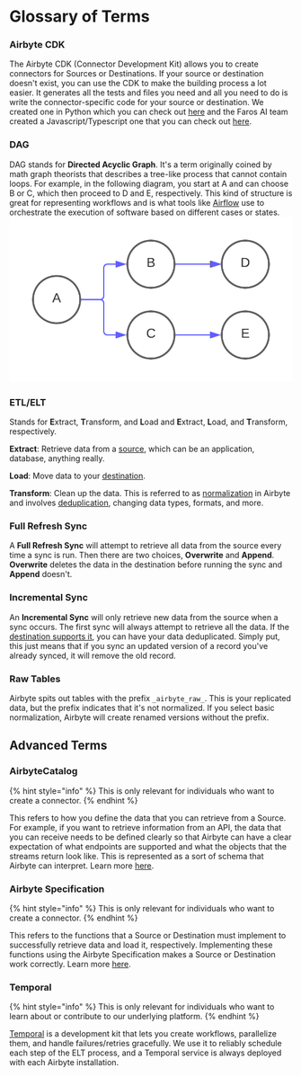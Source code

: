 # Glossary of Terms

### Airbyte CDK

The Airbyte CDK \(Connector Development Kit\) allows you to create connectors for Sources or Destinations. If your source or destination doesn't exist, you can use the CDK to make the building process a lot easier. It generates all the tests and files you need and all you need to do is write the connector-specific code for your source or destination. We created one in Python which you can check out [here](../connector-development/cdk-python/) and the Faros AI team created a Javascript/Typescript one that you can check out [here](../connector-development/cdk-faros-js.md).

### DAG

DAG stands for **Directed Acyclic Graph**. It's a term originally coined by math graph theorists that describes a tree-like process that cannot contain loops. For example, in the following diagram, you start at A and can choose B or C, which then proceed to D and E, respectively. This kind of structure is great for representing workflows and is what tools like [Airflow](https://airflow.apache.org/) use to orchestrate the execution of software based on different cases or states. ![](../.gitbook/assets/glossary_dag_example.png)

### ETL/ELT

Stands for **E**xtract, **T**ransform, and **L**oad and **E**xtract, **L**oad, and **T**ransform, respectively.

**Extract**: Retrieve data from a [source](../integrations/sources/), which can be an application, database, anything really.

**Load**: Move data to your [destination](../integrations/destinations/).

**Transform**: Clean up the data. This is referred to as [normalization](basic-normalization.md) in Airbyte and involves [deduplication](connections/incremental-deduped-history.md), changing data types, formats, and more.

### Full Refresh Sync

A **Full Refresh Sync** will attempt to retrieve all data from the source every time a sync is run. Then there are two choices, **Overwrite** and **Append**. **Overwrite** deletes the data in the destination before running the sync and **Append** doesn't.

### Incremental Sync

An **Incremental Sync** will only retrieve new data from the source when a sync occurs. The first sync will always attempt to retrieve all the data. If the [destination supports it](https://discuss.airbyte.io/t/what-destinations-support-the-incremental-deduped-sync-mode/89), you can have your data deduplicated. Simply put, this just means that if you sync an updated version of a record you've already synced, it will remove the old record.

### Raw Tables

Airbyte spits out tables with the prefix `_airbyte_raw_`. This is your replicated data, but the prefix indicates that it's not normalized. If you select basic normalization, Airbyte will create renamed versions without the prefix.

## Advanced Terms

### AirbyteCatalog

{% hint style="info" %}
This is only relevant for individuals who want to create a connector.
{% endhint %}

This refers to how you define the data that you can retrieve from a Source. For example, if you want to retrieve information from an API, the data that you can receive needs to be defined clearly so that Airbyte can have a clear expectation of what endpoints are supported and what the objects that the streams return look like. This is represented as a sort of schema that Airbyte can interpret. Learn more [here](beginners-guide-to-catalog.md).

### Airbyte Specification

{% hint style="info" %}
This is only relevant for individuals who want to create a connector.
{% endhint %}

This refers to the functions that a Source or Destination must implement to successfully retrieve data and load it, respectively. Implementing these functions using the Airbyte Specification makes a Source or Destination work correctly. Learn more [here](airbyte-specification.md).

### Temporal

{% hint style="info" %}
This is only relevant for individuals who want to learn about or contribute to our underlying platform.
{% endhint %}

[Temporal](https://temporal.io/) is a development kit that lets you create workflows, parallelize them, and handle failures/retries gracefully. We use it to reliably schedule each step of the ELT process, and a Temporal service is always deployed with each Airbyte installation.

